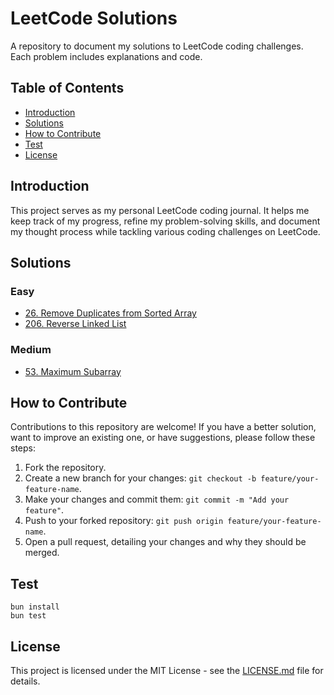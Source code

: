 # LeetCode Solutions

A repository to document my solutions to LeetCode coding challenges. Each problem includes explanations and code.


## Table of Contents

- [Introduction](#introduction)
- [Solutions](#solutions)
- [How to Contribute](#how-to-contribute)
- [Test](#test)
- [License](#license)

## Introduction

This project serves as my personal LeetCode coding journal. It helps me keep track of my progress, refine my problem-solving skills, and document my thought process while tackling various coding challenges on LeetCode.

## Solutions

### Easy
- [26. Remove Duplicates from Sorted Array](./solutions/26.%20Remove%20Duplicates%20from%20Sorted%20Array/README.md)
- [206. Reverse Linked List](./solutions/206.%20Reverse%20Linked%20List/README.md)

### Medium 
- [53. Maximum Subarray](./solutions/53.%20Maximum%20Subarray/README.md)

## How to Contribute

Contributions to this repository are welcome! If you have a better solution, want to improve an existing one, or have suggestions, please follow these steps:

1. Fork the repository.
2. Create a new branch for your changes: `git checkout -b feature/your-feature-name`.
3. Make your changes and commit them: `git commit -m "Add your feature"`.
4. Push to your forked repository: `git push origin feature/your-feature-name`.
5. Open a pull request, detailing your changes and why they should be merged.

## Test
```
bun install
bun test
```

## License

This project is licensed under the MIT License - see the [LICENSE.md](LICENSE.md) file for details.
